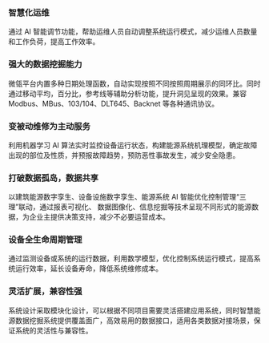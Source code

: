 ### 智慧化运维
通过 AI 智能调节功能，帮助运维人员自动调整系统运行模式，减少运维人员数量和工作负荷，提高工作效率。

### 强大的数据挖掘能力
微瓴平台内置多种日期处理函数，自动实现按照不同按照周期展示的同环比。同时通过移动平均，百分比，参考线等辅助分析功能，提升洞见呈现的效果。兼容 Modbus、MBus、103/104、DLT645、Backnet 等各种通讯协议。

### 变被动维修为主动服务
利用机器学习 AI 算法实时监控设备运行状态，构建能源系统机理模型，确定故障出现的部位及性质，并预报故障趋势，预防恶性事故发生，减少安全隐患。

### 打破数据孤岛，数据共享
以建筑能源数字孪生、设备设施数字孪生、能源系统 AI 智能优化控制管理“三理”联动，通过报表可视化、 数据图像化、信息挖掘等技术呈现不同形式的能源数据，为企业主提供决策支持，减少不必要运营成本。

### 设备全生命周期管理
通过监测设备或系统的运行数据，利用数学模型，优化控制系统运行模式，提高系统运行效率，延长设备寿命，降低系统维修成本。

### 灵活扩展，兼容性强
系统设计采取模块化设计，可以根据不同项目需要灵活搭建应用系统，同时智慧能源数据挖掘系统提供覆盖面广，高效易用的数据接口，适用各类数据对接场景，保证系统的灵活性与兼容性。
